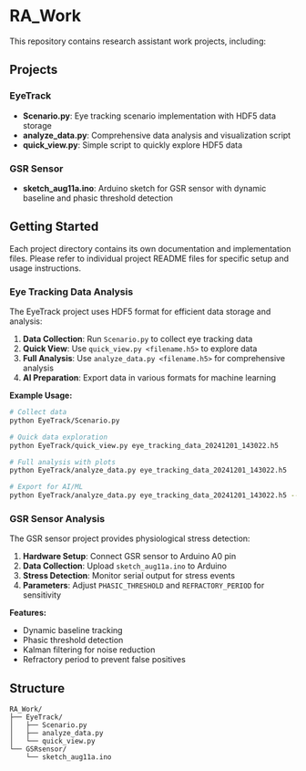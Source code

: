 # RA_Work

This repository contains research assistant work projects, including:

## Projects

### EyeTrack
- **Scenario.py**: Eye tracking scenario implementation with HDF5 data storage
- **analyze_data.py**: Comprehensive data analysis and visualization script
- **quick_view.py**: Simple script to quickly explore HDF5 data

### GSR Sensor
- **sketch_aug11a.ino**: Arduino sketch for GSR sensor with dynamic baseline and phasic threshold detection



## Getting Started

Each project directory contains its own documentation and implementation files. Please refer to individual project README files for specific setup and usage instructions.

### Eye Tracking Data Analysis

The EyeTrack project uses HDF5 format for efficient data storage and analysis:

1. **Data Collection**: Run `Scenario.py` to collect eye tracking data
2. **Quick View**: Use `quick_view.py <filename.h5>` to explore data
3. **Full Analysis**: Use `analyze_data.py <filename.h5>` for comprehensive analysis
4. **AI Preparation**: Export data in various formats for machine learning

**Example Usage:**
```bash
# Collect data
python EyeTrack/Scenario.py

# Quick data exploration
python EyeTrack/quick_view.py eye_tracking_data_20241201_143022.h5

# Full analysis with plots
python EyeTrack/analyze_data.py eye_tracking_data_20241201_143022.h5

# Export for AI/ML
python EyeTrack/analyze_data.py eye_tracking_data_20241201_143022.h5 --export hdf5
```

### GSR Sensor Analysis

The GSR sensor project provides physiological stress detection:

1. **Hardware Setup**: Connect GSR sensor to Arduino A0 pin
2. **Data Collection**: Upload `sketch_aug11a.ino` to Arduino
3. **Stress Detection**: Monitor serial output for stress events
4. **Parameters**: Adjust `PHASIC_THRESHOLD` and `REFRACTORY_PERIOD` for sensitivity

**Features:**
- Dynamic baseline tracking
- Phasic threshold detection
- Kalman filtering for noise reduction
- Refractory period to prevent false positives

## Structure

```
RA_Work/
├── EyeTrack/
│   ├── Scenario.py
│   ├── analyze_data.py
│   └── quick_view.py
└── GSRsensor/
    └── sketch_aug11a.ino
```
